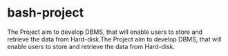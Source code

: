 # bash-project
The Project aim to develop DBMS, that will enable users to store and retrieve the data from Hard-disk.The Project aim to develop DBMS, that will enable users to store and retrieve the data from Hard-disk.
